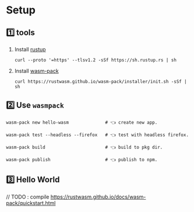 # Setup

## 1️⃣ tools

1. Install [rustup](https://rustup.rs/)

   ```shell
   curl --proto '=https' --tlsv1.2 -sSf https://sh.rustup.rs | sh
   ```

1. Install [wasm-pack](https://rustwasm.github.io/wasm-pack/installer/)
   ```shell
   curl https://rustwasm.github.io/wasm-pack/installer/init.sh -sSf | sh
   ```

## 2️⃣ Use `wasmpack`

```shell
wasm-pack new hello-wasm              # 👈 create new app.

wasm-pack test --headless --firefox   # 👈 test with headless firefox.

wasm-pack build                       # 👈 build to pkg dir.

wasm-pack publish                     # 👈 publish to npm.
```

## 3️⃣ Hello World

// TODO : compile https://rustwasm.github.io/docs/wasm-pack/quickstart.html
